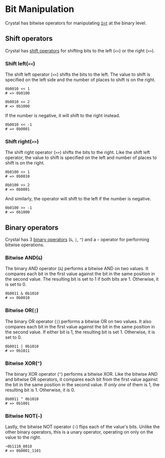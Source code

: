 # Bit Manipulation

Crystal has bitwise operators for manipulating [`Int`][ints] at the binary level.

## Shift operators 

Crystal has [shift operators][shift] for shifting bits to the left (`<<`) or the right (`>>`).

### Shift left(`<<`)

The shift left operator (`<<`) shifts the bits to the left.
The value to shift is specified on the left side and the number of places to shift is on the right.

```crystal
0b0010 << 1
# => 0b0100

0b0010 << 2
# => 0b1000
```

If the number is negative, it will shift to the right instead.

```crystal
0b0010 << -1
# => 0b0001
```

### Shift right(`>>`)

The shift right operator (`>>`) shifts the bits to the right.
Like the shift left operator, the value to shift is specified on the left and number of places to shift is on the right.

```crystal
0b0100 >> 1
# => 0b0010

0b0100 >> 2
# => 0b0001
```

And similarly, the operator will shift to the left if the number is negative.

```crystal
0b0100 >> -1
# => 0b1000
```

## Binary operators

Crystal has 3 [binary operators][binary] (`&`, `|`, `^`) and a `~` operator for performing bitwise operations.

### Bitwise AND(`&`)

The binary AND operator (`&`) performs a bitwise AND on two values.
It compares each bit in the first value against the bit in the same position in the second value.
The resulting bit is set to 1 if both bits are 1.
Otherwise, it is set to 0.

```crystal
0b0011 & 0b1010
# => 0b0010
```

### Bitwise OR(`|`)

The binary OR operator (`|`) performs a bitwise OR on two values.
It also compares each bit in the first value against the bit in the same position in the second value.
If either bit is 1, the resulting bit is set 1.
Otherwise, it is set to 0.

```crystal
0b0011 | 0b1010
# => 0b1011
```

### Bitwise XOR(`^`)

The binary XOR operator (`^`) performs a bitwise XOR.
Like the bitwise AND and bitwise OR operators, it compares each bit from the first value against the bit in the same position in the second value.
If _only one_ of them is 1, the resulting bit is 1.
Otherwise, it is 0.

```crystal
0b0011 ^ 0b1010
# => 0b1001
```

### Bitwise NOT(`~`)

Lastly, the bitwise NOT operator (`~`) flips each of the value's bits. 
Unlike the other binary operators, this is a unary operator, operating on only on the value to the right.

```crystal
~0b1110_0010
# => 0b0001_1101
```

[ints]: https://crystal-lang.org/api/Int.html
[shift]: https://crystal-lang.org/reference/syntax_and_semantics/operators.html#shifts
[binary]: https://crystal-lang.org/reference/syntax_and_semantics/operators.html#binary
